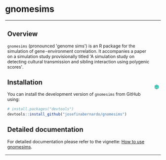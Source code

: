 # gnomesims

<table>
<tr>
<td>
  
## Overview

`gnomesims` (pronounced 'genome sims') is an R package for the simulation of gene-environment correlation. It accompanies a paper on a simulation study provisionally titled 'A simulation study on detecting cultural transmission and sibling interaction using polygenic scores'.

## Installation

You can install the development version of `gnomesims` from GitHub using:

```r
# install.packages("devtools")
devtools::install_github("josefinabernardo/gnomesims")
```

## Detailed documentation

For detailed documentation please refer to the vignette: [How to use gnomesims](https://josefinabernardo.github.io/gnomesims/articles/gnomesims.html).

</td>
<td>
<img src="man/figures/logo.png" alt="Gnomesims Logo" />
</td>
</tr>
</table>

